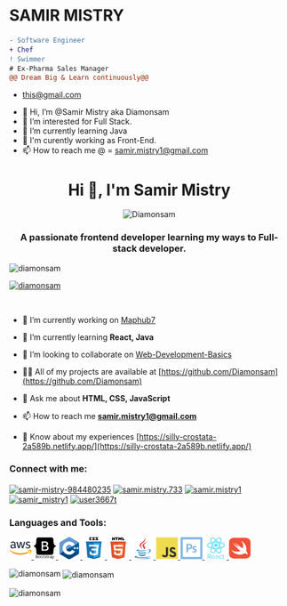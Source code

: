 # SAMIR MISTRY
```diff
- Software Engineer
+ Chef
! Swimmer
# Ex-Pharma Sales Manager
@@ Dream Big & Learn continuously@@
```

+ this@gmail.com
- 👋 Hi, I’m @Samir Mistry aka Diamonsam
- 👀 I’m interested for Full Stack.
- 🌱 I’m currently learning Java
- 💞️ I'm curently working as Front-End.
- 📫 How to reach me @ = samir.mistry1@gmail.com
<h1 align="center">Hi 👋, I'm Samir Mistry</h1>

<p align="center">  <img src="https://user-images.githubusercontent.com/94591050/204526692-067b1650-485b-424d-a58b-756fbf970e8b.png" alt="Diamonsam">
</p>

<h3 align="center">A passionate frontend developer learning my ways to Full-stack developer.</h3>

<p align="left"> <img src="https://komarev.com/ghpvc/?username=diamonsam&label=Profile%20views&color=0e75b6&style=flat" alt="diamonsam" /> </p>

<p align="left"> <a href="https://github.com/ryo-ma/github-profile-trophy"><img src="https://github-profile-trophy.vercel.app/?username=diamonsam" alt="diamonsam" /></a> </p>

<p align="left"> <a href="https://twitter.com/" target="blank"><img src="https://img.shields.io/twitter/follow/?logo=twitter&style=for-the-badge" alt="" /></a> </p>

- 🔭 I’m currently working on [Maphub7](https://maphub7.com/Login.xqy)

- 🌱 I’m currently learning **React, Java**

- 👯 I’m looking to collaborate on [Web-Development-Basics](https://github.com/Diamonsam/Web-Development-Basics)

- 👨‍💻 All of my projects are available at [https://github.com/Diamonsam](https://github.com/Diamonsam)

- 💬 Ask me about **HTML, CSS, JavaScript**

- 📫 How to reach me **samir.mistry1@gmail.com**

- 📄 Know about my experiences [https://silly-crostata-2a589b.netlify.app/](https://silly-crostata-2a589b.netlify.app/)

<h3 align="left">Connect with me:</h3>
<p align="left">
<a href="https://linkedin.com/in/samir-mistry-984480235" target="blank"><img align="center" src="https://raw.githubusercontent.com/rahuldkjain/github-profile-readme-generator/master/src/images/icons/Social/linked-in-alt.svg" alt="samir-mistry-984480235" height="30" width="40" /></a>
<a href="https://fb.com/samir.mistry.733" target="blank"><img align="center" src="https://raw.githubusercontent.com/rahuldkjain/github-profile-readme-generator/master/src/images/icons/Social/facebook.svg" alt="samir.mistry.733" height="30" width="40" /></a>
<a href="https://instagram.com/samir.mistry1" target="blank"><img align="center" src="https://raw.githubusercontent.com/rahuldkjain/github-profile-readme-generator/master/src/images/icons/Social/instagram.svg" alt="samir.mistry1" height="30" width="40" /></a>
<a href="https://www.hackerrank.com/samir_mistry1" target="blank"><img align="center" src="https://raw.githubusercontent.com/rahuldkjain/github-profile-readme-generator/master/src/images/icons/Social/hackerrank.svg" alt="samir_mistry1" height="30" width="40" /></a>
<a href="https://www.leetcode.com/user3667t" target="blank"><img align="center" src="https://raw.githubusercontent.com/rahuldkjain/github-profile-readme-generator/master/src/images/icons/Social/leet-code.svg" alt="user3667t" height="30" width="40" /></a>
</p>

<h3 align="left">Languages and Tools:</h3>
<p align="left"> <a href="https://aws.amazon.com" target="_blank" rel="noreferrer"> <img src="https://raw.githubusercontent.com/devicons/devicon/master/icons/amazonwebservices/amazonwebservices-original-wordmark.svg" alt="aws" width="40" height="40"/> </a> <a href="https://getbootstrap.com" target="_blank" rel="noreferrer"> <img src="https://raw.githubusercontent.com/devicons/devicon/master/icons/bootstrap/bootstrap-plain-wordmark.svg" alt="bootstrap" width="40" height="40"/> </a> <a href="https://www.w3schools.com/cpp/" target="_blank" rel="noreferrer"> <img src="https://raw.githubusercontent.com/devicons/devicon/master/icons/cplusplus/cplusplus-original.svg" alt="cplusplus" width="40" height="40"/> </a> <a href="https://www.w3schools.com/css/" target="_blank" rel="noreferrer"> <img src="https://raw.githubusercontent.com/devicons/devicon/master/icons/css3/css3-original-wordmark.svg" alt="css3" width="40" height="40"/> </a> <a href="https://www.w3.org/html/" target="_blank" rel="noreferrer"> <img src="https://raw.githubusercontent.com/devicons/devicon/master/icons/html5/html5-original-wordmark.svg" alt="html5" width="40" height="40"/> </a> <a href="https://www.java.com" target="_blank" rel="noreferrer"> <img src="https://raw.githubusercontent.com/devicons/devicon/master/icons/java/java-original.svg" alt="java" width="40" height="40"/> </a> <a href="https://developer.mozilla.org/en-US/docs/Web/JavaScript" target="_blank" rel="noreferrer"> <img src="https://raw.githubusercontent.com/devicons/devicon/master/icons/javascript/javascript-original.svg" alt="javascript" width="40" height="40"/> </a> <a href="https://www.photoshop.com/en" target="_blank" rel="noreferrer"> <img src="https://raw.githubusercontent.com/devicons/devicon/master/icons/photoshop/photoshop-line.svg" alt="photoshop" width="40" height="40"/> </a> <a href="https://reactjs.org/" target="_blank" rel="noreferrer"> <img src="https://raw.githubusercontent.com/devicons/devicon/master/icons/react/react-original-wordmark.svg" alt="react" width="40" height="40"/> </a> <a href="https://developer.apple.com/swift/" target="_blank" rel="noreferrer"> <img src="https://raw.githubusercontent.com/devicons/devicon/master/icons/swift/swift-original.svg" alt="swift" width="40" height="40"/> </a> </p>

<p><img align="left" src="https://github-readme-stats.vercel.app/api/top-langs?username=diamonsam&show_icons=true&locale=en&layout=compact" alt="diamonsam" /></p>

<p>&nbsp;<img align="center" src="https://github-readme-stats.vercel.app/api?username=diamonsam&show_icons=true&locale=en" alt="diamonsam" /></p>

<p><img align="center" src="https://github-readme-streak-stats.herokuapp.com/?user=diamonsam&" alt="diamonsam" /></p>
